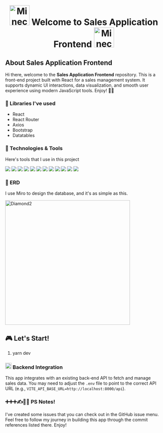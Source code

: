 # <p align="center"> <a href="https://emoji.gg/emoji/1782_MinecraftTorch"><img src="https://cdn3.emoji.gg/emojis/1782_MinecraftTorch.gif" width="64px" height="64px" alt="MinecraftTorch"></a> Welcome to Sales Application Frontend <a href="https://emoji.gg/emoji/1782_MinecraftTorch"><img src="https://cdn3.emoji.gg/emojis/1782_MinecraftTorch.gif" width="64px" height="64px" alt="MinecraftTorch"></a> </p>


## About Sales Application Frontend
Hi there, welcome to the **Sales Application Frontend** repository. This is a front-end project built with React for a sales management system. It supports dynamic UI interactions, data visualization, and smooth user experience using modern JavaScript tools. Enjoy! 💁‍♀️

### 📖 Libraries I've used
- React
- React Router
- Axios
- Bootstrap
- Datatables

### 🔧 Technologies & Tools
Here's tools that I use in this project

![](https://img.shields.io/badge/Framework-React-informational?style=flat&logo=react&logoColor=white&color=blue)
![](https://img.shields.io/badge/Library-React_Router-informational?style=flat&logo=react-router&logoColor=white&color=blueviolet)
![](https://img.shields.io/badge/Library-Axios-informational?style=flat&logo=axios&logoColor=white&color=blueviolet)
![](https://img.shields.io/badge/Style-Bootstrap-informational?style=flat&logo=bootstrap&logoColor=white&color=yellowgreen)
![](https://img.shields.io/badge/Code-JavaScript-informational?style=flat&logo=javascript&logoColor=white&color=blue)
![](https://img.shields.io/badge/Code-CSS-informational?style=flat&logo=css3&logoColor=white&color=blue)
![](https://img.shields.io/badge/Code-HTML-informational?style=flat&logo=html5&logoColor=white&color=blue)
![](https://img.shields.io/badge/Tools-VSCode-informational?style=flat&logo=visualstudiocode&logoColor=white&color=important)
![](https://img.shields.io/badge/Tools-GitHub-informational?style=flat&logo=github&logoColor=white&color=important)
![](https://img.shields.io/badge/Tools-Miro-informational?style=flat&logo=miro&logoColor=white&color=important)
![](https://img.shields.io/badge/PackageManager-NPM-informational?style=flat&logo=npm&logoColor=white&color=red)
![](https://img.shields.io/badge/Methodology-Component_Based-informational?style=flat&logo=react&logoColor=white&color=success)

### 📁 ERD
I use Miro to design the database, and it's as simple as this.

<img src="_document/db_csvsystem.jpg" width="400px" alt="Diamond2">

## 🎮 Let's Start!
1. yarn dev

### <a href="https://emoji.gg/emoji/8663-pinged-creeper"><img src="https://cdn3.emoji.gg/emojis/8663-pinged-creeper.png" width="20px" alt="pinged_creeper"></a> Backend Integration
This app integrates with an existing back-end API to fetch and manage sales data. You may need to adjust the `.env` file to point to the correct API URL (e.g., `VITE_API_BASE_URL=http://localhost:8000/api`).

### ➕➕➕✍️🙋‍♀️ PS Notes!
I've created some issues that you can check out in the GitHub issue menu. Feel free to follow my journey in building this app through the commit references listed there. Enjoy!